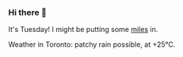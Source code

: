 ### Hi there :wave:

It's Tuesday! I might be putting some [miles](https://www.strava.com/athletes/889963) in.

Weather in Toronto: patchy rain possible, at +25°C.
